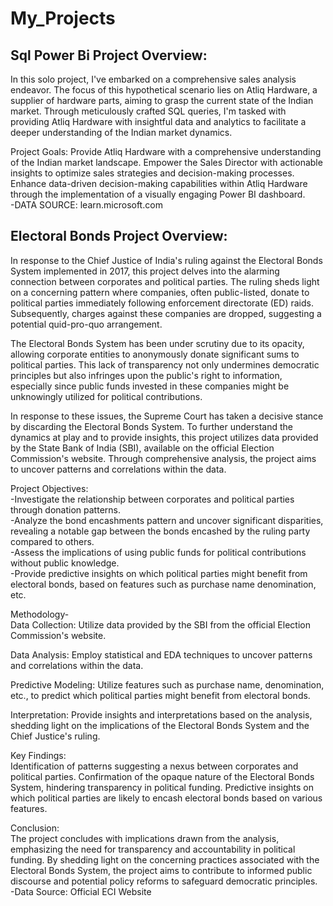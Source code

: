 # My_Projects

## Sql Power Bi Project Overview: 
In this solo project, I've embarked on a comprehensive sales analysis endeavor. The focus of this hypothetical scenario lies on Atliq Hardware, a supplier of hardware parts, aiming to grasp the current state of the Indian market. Through meticulously crafted SQL queries, I'm tasked with providing Atliq Hardware with insightful data and analytics to facilitate a deeper understanding of the Indian market dynamics.

Project Goals:
Provide Atliq Hardware with a comprehensive understanding of the Indian market landscape.
Empower the Sales Director with actionable insights to optimize sales strategies and decision-making processes.
Enhance data-driven decision-making capabilities within Atliq Hardware through the implementation of a visually engaging Power BI dashboard.                                                                                                                                
     -DATA SOURCE: learn.microsoft.com

## Electoral Bonds Project Overview:
In response to the Chief Justice of India's ruling against the Electoral Bonds System implemented in 2017, this project delves into the alarming connection between corporates and political parties. The ruling sheds light on a concerning pattern where companies, often public-listed, donate to political parties immediately following enforcement directorate (ED) raids. Subsequently, charges against these companies are dropped, suggesting a potential quid-pro-quo arrangement.

The Electoral Bonds System has been under scrutiny due to its opacity, allowing corporate entities to anonymously donate significant sums to political parties. This lack of transparency not only undermines democratic principles but also infringes upon the public's right to information, especially since public funds invested in these companies might be unknowingly utilized for political contributions.

In response to these issues, the Supreme Court has taken a decisive stance by discarding the Electoral Bonds System. To further understand the dynamics at play and to provide insights, this project utilizes data provided by the State Bank of India (SBI), available on the official Election Commission's website. Through comprehensive analysis, the project aims to uncover patterns and correlations within the data.

Project Objectives:                                                                                                                       
-Investigate the relationship between corporates and political parties through donation patterns.                                         
-Analyze the bond encashments pattern and uncover significant disparities, revealing a notable gap between the bonds encashed by the ruling party compared to others.                                                                                                          
-Assess the implications of using public funds for political contributions without public knowledge.                                      
-Provide predictive insights on which political parties might benefit from electoral bonds, based on features such as purchase name      denomination, etc.

Methodology-                                                                                                                              
 Data Collection: Utilize data provided by the SBI from the official Election Commission's website.
 
 Data Analysis: Employ statistical and EDA techniques to uncover patterns and correlations within the data.
 
 Predictive Modeling: Utilize features such as purchase name, denomination, etc., to predict which political parties might benefit from electoral bonds.

 Interpretation: Provide insights and interpretations based on the analysis, shedding light on the implications of the Electoral Bonds System and the Chief Justice's ruling.
 
Key Findings:                                                                                                                             
Identification of patterns suggesting a nexus between corporates and political parties.
Confirmation of the opaque nature of the Electoral Bonds System, hindering transparency in political funding.
Predictive insights on which political parties are likely to encash electoral bonds based on various features.

Conclusion:                                                                                                                               
The project concludes with implications drawn from the analysis, emphasizing the need for transparency and accountability in political funding. By shedding light on the concerning practices associated with the Electoral Bonds System, the project aims to contribute to informed public discourse and potential policy reforms to safeguard democratic principles.                                                
-Data Source: Official ECI Website

